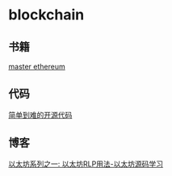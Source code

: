 # blockchain




























## 书籍
[master ethereum](https://github.com/ethereumbook/ethereumbook/blob/develop/01what-is.asciidoc)



## 代码
[简单到难的开源代码](https://zhuanlan.zhihu.com/p/91114121)


## 博客
[以太坊系列之一: 以太坊RLP用法-以太坊源码学习](https://www.cnblogs.com/baizx/p/6928622.html)

